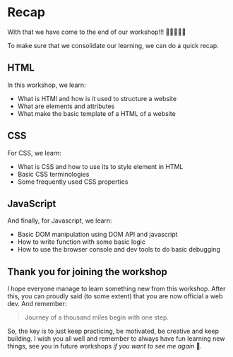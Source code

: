 # Recap

With that we have come to the end of our workshop!!! 🎉🎉🎉🎉🎉

To make sure that we consolidate our learning, we can do a quick recap.

## HTML

In this workshop, we learn:
- What is HTMl and how is it used to structure a website
- What are elements and attributes
- What make the basic template of a HTML of a website


## CSS
For CSS, we learn:
- What is CSS and how to use its to style element in HTML
- Basic CSS terminologies
- Some frequently used CSS properties

## JavaScript
And finally, for Javascript, we learn:
- Basic DOM manipulation using DOM API and javascript
- How to write function with some basic logic
- How to use the browser console and dev tools to do basic debugging

## Thank you for joining the workshop

I hope everyone manage to learn something new from this workshop. After this, you can proudly said (to some extent) that you are now official a web dev. And remember:

> Journey of a thousand miles begin with one step.

So, the key is to just keep practicing, be motivated, be creative and keep building.
I wish you all well and remember to always have fun learning new things, see you in future workshops *if you want to see me again* 🤣.